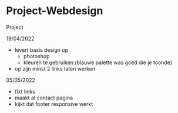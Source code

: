 # Project-Webdesign
Project 

19/04/2022
- levert basis design op
    - photoshop
    - kleuren te gebruiken (blauwe palette was goed die je toonde)
- op zijn minst 2 links laten werken

05/05/2022
- fixt links
- maakt al contact pagina
- kijkt dat footer responsive werkt